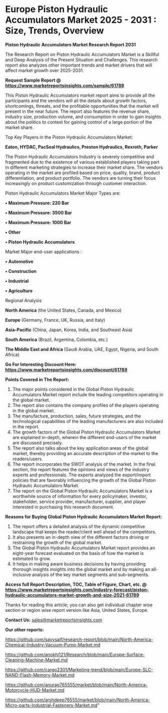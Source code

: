  # Europe Piston Hydraulic Accumulators Market 2025 - 2031 : Size, Trends, Overview

<strong>Piston Hydraulic Accumulators Market Research Report 2031</strong>

The Research Report on Piston Hydraulic Accumulators Market is a Skillful and Deep Analysis of the Present Situation and Challenges. This research report also analyzes other important trends and market drivers that will affect market growth over 2025-2031.

<strong>Request Sample Report @ <a href=https://www.marketreportsinsights.com/sample/61789>https://www.marketreportsinsights.com/sample/61789</a></strong>

This Piston Hydraulic Accumulators market report aims to provide all the participants and the vendors will all the details about growth factors, shortcomings, threats, and the profitable opportunities that the market will present in the near future. The report also features the revenue share, industry size, production volume, and consumption in order to gain insights about the politics to contest for gaining control of a large portion of the market share.

Top Key Players in the Piston Hydraulic Accumulators Market:

<strong>Eaton, HYDAC, PacSeal Hydraulics, Preston Hydraulics, Rexroth, Parker</strong>

The Piston Hydraulic Accumulators Industry is severely competitive and fragmented due to the existence of various established players taking part in different marketing strategies to increase their market share. The vendors operating in the market are profiled based on price, quality, brand, product differentiation, and product portfolio. The vendors are turning their focus increasingly on product customization through customer interaction.

Piston Hydraulic Accumulators Market Major Types are:

<strong>• Maximum Pressure: 220 Bar

• Maximum Pressure: 3500 Bar

• Maximum Pressure: 1000 Bar

• Other

• Piston Hydraulic Accumulators</strong>

Market Major end-user applications :

<strong>• Automotive 

• Construction

• Industrial

• Agriculture</strong>

Regional Analysis

</u><strong><b>North America</b></strong> (the United States, Canada, and Mexico)

<strong><b>Europe </b></strong>(Germany, France, UK, Russia, and Italy)

<strong><b>Asia-Pacific</b></strong> (China, Japan, Korea, India, and Southeast Asia)

<strong><b>South America</b></strong> (Brazil, Argentina, Colombia, etc.)

<strong><b>The Middle East and Africa</b></strong> (Saudi Arabia, UAE, Egypt, Nigeria, and South Africa)

<strong>Go For Interesting Discount Here: <a href=https://www.marketreportsinsights.com/discount/61789>https://www.marketreportsinsights.com/discount/61789</a></strong>

<strong>Points Covered in The Report:</strong>
<ol>
  <li>The major points considered in the Global Piston Hydraulic Accumulators Market report include the leading competitors operating in the global market.</li>
  <li>The report also contains the company profiles of the players operating in the global market.</li>
  <li>The manufacture, production, sales, future strategies, and the technological capabilities of the leading manufacturers are also included in the report.</li>
  <li>The growth factors of the Global Piston Hydraulic Accumulators Market are explained in-depth, wherein the different end-users of the market are discussed precisely.</li>
  <li>The report also talks about the key application areas of the global market, thereby providing an accurate description of the market to the readers/users.</li>
  <li>The report incorporates the SWOT analysis of the market. In the final section, the report features the opinions and views of the industry experts and professionals. The experts analyzed the export/import policies that are favorably influencing the growth of the Global Piston Hydraulic Accumulators Market.</li>
  <li>The report on the Global Piston Hydraulic Accumulators Market is a worthwhile source of information for every policymaker, investor, stakeholder, service provider, manufacturer, supplier, and player interested in purchasing this research document.</li>
</ol>
<strong>Reasons for Buying Global Piston Hydraulic Accumulators Market Report:</strong>

<ol>
  <li>The report offers a detailed analysis of the dynamic competitive landscape that keeps the reader/client well ahead of the competitors.</li>
  <li>It also presents an in-depth view of the different factors driving or restraining the growth of the global market.</li>
  <li>The Global Piston Hydraulic Accumulators Market report provides an eight-year forecast evaluated on the basis of how the market is estimated to grow.</li>
  <li>It helps in making aware business decisions by having providing thorough insights insights into the global market and by making an all-inclusive analysis of the key market segments and sub-segments.</li>
</ol>
<strong>Access full Report Description, TOC, Table of Figure, Chart, etc. @ <a href=https://www.marketreportsinsights.com/industry-forecast/piston-hydraulic-accumulators-market-growth-and-size-2021-61789>https://www.marketreportsinsights.com/industry-forecast/piston-hydraulic-accumulators-market-growth-and-size-2021-61789</a></strong>


Thanks for reading this article; you can also get individual chapter wise section or region wise report version like Asia, United States, Europe.

<strong>Contact Us:</strong>
sales@marketreportsinsights.com

<strong>Our other reports:</strong>

<a href=https://github.com/sayysaif/research-report/blob/main/North-America-Chemical-Industry-Vacuum-Pump-Market.md>https://github.com/sayysaif/research-report/blob/main/North-America-Chemical-Industry-Vacuum-Pump-Market.md</a>

<a href=https://github.com/anokhi121/Research/blob/main/Europe-Surface-Cleaning-Machine-Market.md>https://github.com/anokhi121/Research/blob/main/Europe-Surface-Cleaning-Machine-Market.md</a>

<a href=https://github.com/cargo2301/Marketing-trend/blob/main/Europe-SLC-NAND-Flash-Memory-Market.md>https://github.com/cargo2301/Marketing-trend/blob/main/Europe-SLC-NAND-Flash-Memory-Market.md</a>

<a href=https://github.com/anurag765555/market/blob/main/North-America-Motorcycle-HUD-Market.md>https://github.com/anurag765555/market/blob/main/North-America-Motorcycle-HUD-Market.md</a>

<a href=https://github.com/arshdeep76555/market/blob/main/North-America-Micro-parts-Industrial-Fasteners-Market.md>https://github.com/arshdeep76555/market/blob/main/North-America-Micro-parts-Industrial-Fasteners-Market.md</a>"
